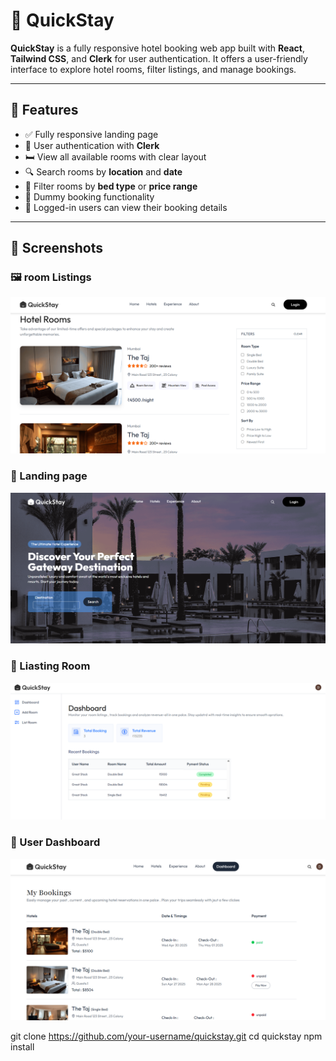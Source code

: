 # 🏨 QuickStay

**QuickStay** is a fully responsive hotel booking web app built with **React**, **Tailwind CSS**, and **Clerk** for user authentication. It offers a user-friendly interface to explore hotel rooms, filter listings, and manage bookings.

---

## 🚀 Features

- ✅ Fully responsive landing page
- 🔐 User authentication with **Clerk**
- 🛏️ View all available rooms with clear layout
- 🔍 Search rooms by **location** and **date**
- 🎯 Filter rooms by **bed type** or **price range**
- 📝 Dummy booking functionality
- 👤 Logged-in users can view their booking details

---

## 📸 Screenshots

### 🖼️ room Listings
![Landing Page](src/screenshort/s1.png)

### 🏨 Landing page
![Room Listings](src/screenshort/s2.png)

### 📅 Liasting Room
![Date Filter](src/screenshort/s3.png)

### 👤 User Dashboard
![User Dashboard](src/screenshort/s4.png)

git clone https://github.com/your-username/quickstay.git
cd quickstay
npm install
